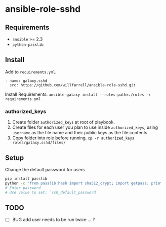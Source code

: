 # ansible-role-sshd

## Requirements
- `ansible` >= 2.3
- `python-passlib`

## Install
Add to `requirements.yml`.
```
- name: galaxy.sshd
  src: https://github.com/willfarrell/ansible-role-sshd.git
```

Install Requirements:
`ansible-galaxy install --roles-path=./roles -r requirements.yml`

### authorized_keys
1. Create folder `authorized_keys` at root of playbook.
1. Create files for each user you plan to use inside `authorized_keys`, using `username` as the file name and their public keys as the file contents.
1. Copy folder into role before running. `cp -r authorized_keys roles/galaxy.sshd/files/`

## Setup
Change the default password for users

```bash
pip install passlib
python -c "from passlib.hash import sha512_crypt; import getpass; print sha512_crypt.using(rounds=5000).hash(getpass.getpass())"
# Enter password
# Use value to set: `ssh_default_password`
```

## TODO
- [ ] BUG add user needs to be run twice ... ?